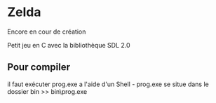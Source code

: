 <h1>Zelda</h1> 
Encore en cour de création 

Petit jeu en C avec la bibliothèque SDL 2.0

<h2>Pour compiler</h2>
il faut exécuter prog.exe a l'aide d'un Shell
- prog.exe se situe dans le dossier bin >> bin\prog.exe
